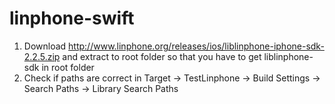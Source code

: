 # linphone-swift


1. Download http://www.linphone.org/releases/ios/liblinphone-iphone-sdk-2.2.5.zip and extract to root folder so that you have to get liblinphone-sdk in root folder
2. Check if paths are correct in Target -> TestLinphone -> Build Settings -> Search Paths -> Library Search Paths